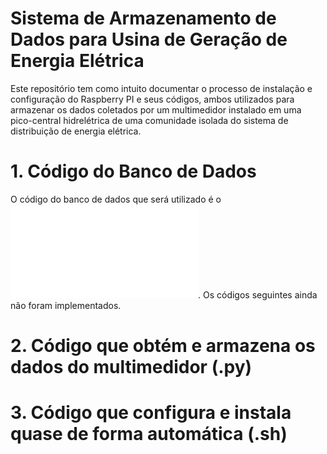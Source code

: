 # Sistema de Armazenamento de Dados para Usina de Geração de Energia Elétrica

Este repositório tem como intuito documentar o processo de instalação e configuração do Raspberry PI e seus códigos, ambos utilizados para armazenar os dados coletados por um multimedidor instalado em uma pico-central hidrelétrica de uma comunidade isolada do sistema de distribuição de energia elétrica.
# 1. Código do Banco de Dados
O código do banco de dados que será utilizado é o ![](Codes/script.sql).
Os códigos seguintes ainda não foram implementados.
# 2. Código que obtém e armazena os dados do multimedidor (.py)
# 3. Código que configura e instala quase de forma automática (.sh)
